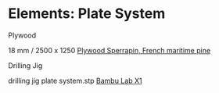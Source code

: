 # Elements: Plate System

Plywood

18 mm / 2500 x 1250 [Plywood Sperrapin, French maritime pine](https://www.zehnder-handel.ch/customer/files/73/A---Sperrholz-2025-05-01.pdf)

Drilling Jig

drilling jig plate system.stp [Bambu Lab X1](https://eu.store.bambulab.com/de/products/pla-cf?p=W3sicHJvcGVydHlLZXkiOiJGYXJiZSIsInByb3BlcnR5VmFsdWUiOiJNYXRjaGEtR3LDvG4gKDE0NTAwKSJ9LHsicHJvcGVydHlLZXkiOiJUeXAiLCJwcm9wZXJ0eVZhbHVlIjoiIn0seyJwcm9wZXJ0eUtleSI6Ikdyw7bDn2UiLCJwcm9wZXJ0eVZhbHVlIjoiMSBrZyJ9XQ%3D%3D
)
